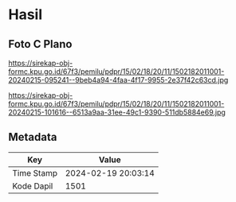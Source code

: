 # Hasil

## Foto C Plano

https://sirekap-obj-formc.kpu.go.id/67f3/pemilu/pdpr/15/02/18/20/11/1502182011001-20240215-095241--9beb4a94-4faa-4f17-9955-2e37f42c63cd.jpg

https://sirekap-obj-formc.kpu.go.id/67f3/pemilu/pdpr/15/02/18/20/11/1502182011001-20240215-101616--6513a9aa-31ee-49c1-9390-511db5884e69.jpg


## Metadata

| Key        | Value               |
| ---------- | ------------------- |
| Time Stamp | 2024-02-19 20:03:14 |
| Kode Dapil | 1501                |



